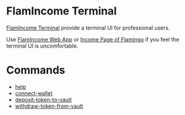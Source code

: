 # FlamIncome Terminal

[FlamIncome Terminal](https://flamincome.finance) provide a terminal UI for professional users.

Use [FlamIncome Web App](https://app.flamincome.finance/) or [Income Page of Flamingo](https://flamingo.finance/income) if you feel the terminal UI is uncomfortable.

# Commands

- [help](help.md)
- [connect-wallet](connect-wallet.md)
- [deposit-token-to-vault](deposit-token-to-vault.md)
- [withdraw-token-from-vault](withdraw-token-from-vault.md)
